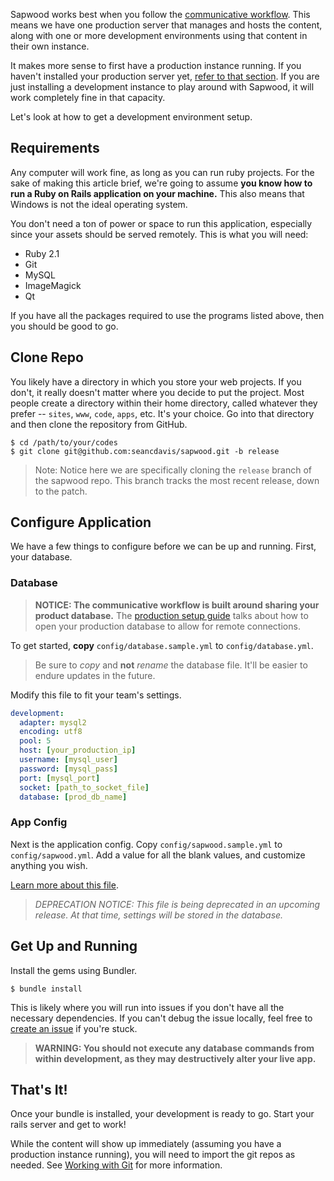 Sapwood works best when you follow the [communicative workflow](/docs/communicative_workflow). This means we have one production server that manages and hosts the content, along with one or more development environments using that content in their own instance.

It makes more sense to first have a production instance running. If you haven't installed your production server yet, [refer to that section](/docs/getting_started/production_environment). If you are just installing a development instance to play around with Sapwood, it will work completely fine in that capacity.

Let's look at how to get a development environment setup.

Requirements
----------------

Any computer will work fine, as long as you can run ruby projects. For the sake of making this article brief, we're going to assume **you know how to run a Ruby on Rails application on your machine.** This also means that Windows is not the ideal operating system.

You don't need a ton of power or space to run this application, especially since your assets should be served remotely. This is what you will need:

* Ruby 2.1
* Git
* MySQL
* ImageMagick
* Qt

If you have all the packages required to use the programs listed above, then you should be good to go.

Clone Repo
----------------

You likely have a directory in which you store your web projects. If you don't, it really doesn't matter where you decide to put the project. Most people create a directory within their home directory, called whatever they prefer -- `sites`, `www`, `code`, `apps`, etc. It's your choice. Go into that directory and then clone the repository from GitHub.

```text
$ cd /path/to/your/codes
$ git clone git@github.com:seancdavis/sapwood.git -b release
```

> Note: Notice here we are specifically cloning the `release` branch of the sapwood repo. This branch tracks the most recent release, down to the patch.

Configure Application
----------------

We have a few things to configure before we can be up and running. First, your
database.

### Database

> **NOTICE: The communicative workflow is built around sharing your product database.** The [production setup guide](/docs/getting_started/production_environment) talks about how to open your production database to allow for remote connections.

To get started, **copy** `config/database.sample.yml` to `config/database.yml`.

> Be sure to *copy* and **not** *rename* the database file. It'll be easier to endure updates in the future.

Modify this file to fit your team's settings.

```yaml
development:
  adapter: mysql2
  encoding: utf8
  pool: 5
  host: [your_production_ip]
  username: [mysql_user]
  password: [mysql_pass]
  port: [mysql_port]
  socket: [path_to_socket_file]
  database: [prod_db_name]
```

### App Config

Next is the application config. Copy `config/sapwood.sample.yml` to
`config/sapwood.yml`. Add a value for all the blank values, and customize
anything you wish.

[Learn more about this file](/docs/getting_started/the_configuration_file).

> *DEPRECATION NOTICE: This file is being deprecated in an upcoming release. At that time, settings will be stored in the database.*

Get Up and Running
----------------

Install the gems using Bundler.

```text
$ bundle install
```

This is likely where you will run into issues if you don't have all the necessary dependencies. If you can't debug the issue locally, feel free to [create an issue](https://github.com/seancdavis/sapwood/issues/new) if you're stuck.

> **WARNING: You should not execute any database commands from within development, as they may destructively alter your live app.**

That's It!
----------------

Once your bundle is installed, your development is ready to go. Start your rails server and get to work!

While the content will show up immediately (assuming you have a production instance running), you will need to import the git repos as needed. See [Working with Git](/docs/communicative_workflow/working_with_git) for more information.
